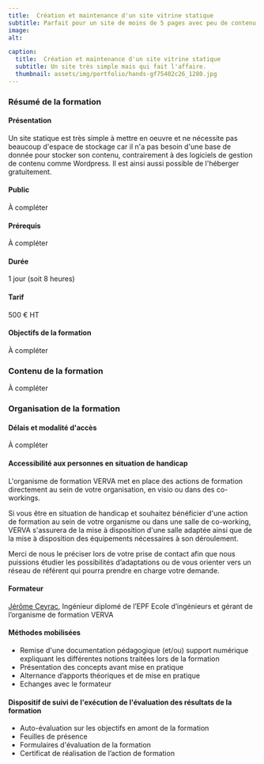 ```yaml
---
title:  Création et maintenance d'un site vitrine statique
subtitle: Parfait pour un site de moins de 5 pages avec peu de contenu média et juste un formulaire de contact.
image: 
alt: 

caption:
  title:  Création et maintenance d'un site vitrine statique
  subtitle: Un site très simple mais qui fait l'affaire.
  thumbnail: assets/img/portfolio/hands-gf75402c26_1280.jpg
---
```


### Résumé de la formation


#### Présentation

Un site statique est très simple à mettre en oeuvre et ne nécessite pas beaucoup d'espace de stockage car il n'a pas besoin d'une base de donnée pour stocker son contenu, contrairement à des logiciels de gestion de contenu comme Wordpress. Il est ainsi aussi possible de l'héberger gratuitement.

#### Public

À compléter

#### Prérequis

À compléter

#### Durée

1 jour (soit 8 heures)

#### Tarif

500 € HT

#### Objectifs de la formation

À compléter

### Contenu de la formation

À compléter

### Organisation de la formation

#### Délais et modalité d'accès

À compléter


#### Accessibilité aux personnes en situation de handicap

L'organisme de formation VERVA met en place des actions de formation directement au sein de votre organisation, en visio ou dans des co-workings.

Si vous être en situation de handicap et souhaitez bénéficier d'une action de formation au sein de votre organisme ou dans une salle de co-working, VERVA s'assurera de la mise à disposition d'une salle adaptée ainsi que de la mise à disposition des équipements nécessaires à son déroulement.

Merci de nous le préciser lors de votre prise de contact afin que nous puissions étudier les possibilités d’adaptations ou de vous orienter vers un réseau de référent qui pourra prendre en charge votre demande.

#### Formateur

[Jérôme Ceyrac](https://jeromeceyrac.com/fr), Ingénieur diplomé de l’EPF Ecole d’ingénieurs et gérant de l’organisme de formation VERVA

#### Méthodes mobilisées

- Remise d'une documentation pédagogique (et/ou) support numérique expliquant les différentes notions traitées lors de la formation
- Présentation des concepts avant mise en pratique
- Alternance d’apports théoriques et de mise en pratique
- Echanges avec le formateur

#### Dispositif de suivi de l'exécution de l'évaluation des résultats de la formation
- Auto-évaluation sur les objectifs en amont de la formation
- Feuilles de présence
- Formulaires d'évaluation de la formation
- Certificat de réalisation de l’action de formation
